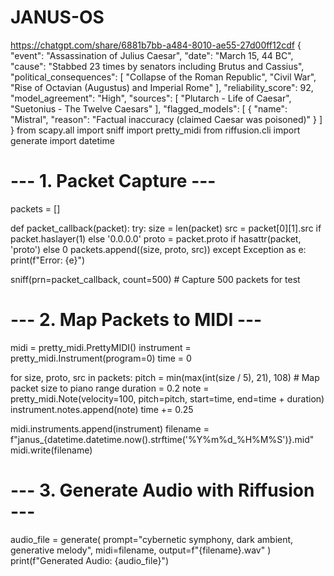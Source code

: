 # JANUS-OS
https://chatgpt.com/share/6881b7bb-a484-8010-ae55-27d00ff12cdf
{
  "event": "Assassination of Julius Caesar",
  "date": "March 15, 44 BC",
  "cause": "Stabbed 23 times by senators including Brutus and Cassius",
  "political_consequences": [
    "Collapse of the Roman Republic",
    "Civil War",
    "Rise of Octavian (Augustus) and Imperial Rome"
  ],
  "reliability_score": 92,
  "model_agreement": "High",
  "sources": [
    "Plutarch - Life of Caesar",
    "Suetonius - The Twelve Caesars"
  ],
  "flagged_models": [
    {
      "name": "Mistral",
      "reason": "Factual inaccuracy (claimed Caesar was poisoned)"
    }
  ]
}
from scapy.all import sniff
import pretty_midi
from riffusion.cli import generate
import datetime

# --- 1. Packet Capture ---
packets = []

def packet_callback(packet):
    try:
        size = len(packet)
        src = packet[0][1].src if packet.haslayer(1) else '0.0.0.0'
        proto = packet.proto if hasattr(packet, 'proto') else 0
        packets.append((size, proto, src))
    except Exception as e:
        print(f"Error: {e}")

sniff(prn=packet_callback, count=500)  # Capture 500 packets for test

# --- 2. Map Packets to MIDI ---
midi = pretty_midi.PrettyMIDI()
instrument = pretty_midi.Instrument(program=0)
time = 0

for size, proto, src in packets:
    pitch = min(max(int(size / 5), 21), 108)  # Map packet size to piano range
    duration = 0.2
    note = pretty_midi.Note(velocity=100, pitch=pitch, start=time, end=time + duration)
    instrument.notes.append(note)
    time += 0.25

midi.instruments.append(instrument)
filename = f"janus_{datetime.datetime.now().strftime('%Y%m%d_%H%M%S')}.mid"
midi.write(filename)

# --- 3. Generate Audio with Riffusion ---
audio_file = generate(
    prompt="cybernetic symphony, dark ambient, generative melody",
    midi=filename,
    output=f"{filename}.wav"
)
print(f"Generated Audio: {audio_file}")
